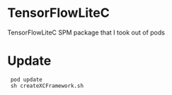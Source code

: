 # TensorFlowLiteC
 
TensorFlowLiteC SPM package that I took out of pods
 
 # Update
```
 pod update 
 sh createXCFramework.sh
```
